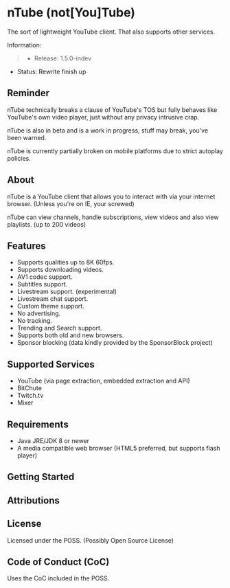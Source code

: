 # nTube (not[You]Tube)

The sort of lightweight YouTube client.
That also supports other services.


Information:
> - Release: 1.5.0-indev
- Status: Rewrite finish up

## Reminder

nTube technically breaks a clause of YouTube's TOS but fully behaves like YouTube's own video player, just without any privacy intrusive crap.

nTube is also in beta and is a work in progress, stuff may break, you've been warned.

nTube is currently partially broken on mobile platforms due to strict autoplay policies.

## About

nTube is a YouTube client that allows you to interact with via your internet browser. (Unless you're on IE, your screwed)

nTube can view channels, handle subscriptions, view videos and also view playlists. (up to 200 videos)

## Features

- Supports qualities up to 8K 60fps.
- Supports downloading videos.
- AV1 codec support.
- Subtitles support.
- Livestream support. (experimental)
- Livestream chat support.
- Custom theme support.
- No advertising.
- No tracking.
- Trending and Search support.
- Supports both old and new browsers.
- Sponsor blocking (data kindly provided by the SponsorBlock project)

## Supported Services

- YouTube (via page extraction, embedded extraction and API)
- BitChute
- Twitch.tv
- Mixer

## Requirements

- Java JRE/JDK 8 or newer
- A media compatible web browser (HTML5 preferred, but supports flash player)

## Getting Started
## Attributions
## License
Licensed under the POSS. (Possibly Open Source License)
## Code of Conduct (CoC)
Uses the CoC included in the POSS.